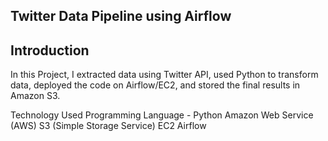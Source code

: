 
## Twitter Data Pipeline using Airflow

## Introduction

In this Project, I extracted data using Twitter API, used Python to transform data, deployed the code on Airflow/EC2, and stored the final results in Amazon S3.

Technology Used
Programming Language - Python
Amazon Web Service (AWS)
S3 (Simple Storage Service)
EC2
Airflow



